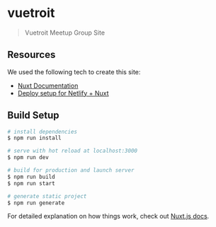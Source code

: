 # vuetroit

> Vuetroit Meetup Group Site

## Resources

We used the following tech to create this site:

- [Nuxt Documentation](https://nuxtjs.org/guide/installation/)
- [Deploy setup for Netlify + Nuxt](https://nuxtjs.org/faq/netlify-deployment)

## Build Setup

```bash
# install dependencies
$ npm run install

# serve with hot reload at localhost:3000
$ npm run dev

# build for production and launch server
$ npm run build
$ npm run start

# generate static project
$ npm run generate
```

For detailed explanation on how things work, check out [Nuxt.js docs](https://nuxtjs.org).
